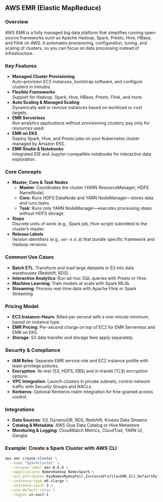 ## AWS EMR (Elastic MapReduce)

### Overview
AWS EMR is a fully managed big data platform that simplifies running open-source frameworks such as Apache Hadoop, Spark, Presto, Hive, HBase, and Flink on AWS. It automates provisioning, configuration, tuning, and scaling of clusters, so you can focus on data processing instead of infrastructure.

### Key Features
- **Managed Cluster Provisioning**  
  Auto-provision EC2 instances, bootstrap software, and configure clusters in minutes.
- **Flexible Frameworks**  
  Support for Hadoop, Spark, Hive, HBase, Presto, Flink, and more.
- **Auto Scaling & Managed Scaling**  
  Dynamically add or remove instances based on workload or cost targets.
- **EMR Serverless**  
  Run analytics applications without provisioning clusters; pay only for resources used.
- **EMR on EKS**  
  Deploy Spark, Hive, and Presto jobs on your Kubernetes cluster managed by Amazon EKS.
- **EMR Studio & Notebooks**  
  Integrated IDE and Jupyter-compatible notebooks for interactive data exploration.

### Core Concepts
- **Master, Core & Task Nodes**  
  - **Master**: Coordinates the cluster (YARN ResourceManager, HDFS NameNode).  
  - **Core**: Runs HDFS DataNode and YARN NodeManager—stores data and runs tasks.  
  - **Task**: Runs only YARN NodeManager—executes processing steps without HDFS storage.
- **Steps**  
  Discrete units of work (e.g., Spark job, Hive script) submitted to the cluster’s master.
- **Release Labels**  
  Version identifiers (e.g., `emr-6.6.0`) that bundle specific framework and Hadoop versions.

### Common Use Cases
- **Batch ETL**: Transform and load large datasets in S3 into data warehouses (Redshift, RDS).  
- **Interactive Analytics**: Run ad-hoc SQL queries with Presto or Hive.  
- **Machine Learning**: Train models at scale with Spark MLlib.  
- **Streaming**: Process real-time data with Apache Flink or Spark Streaming.

### Pricing Model
- **EC2 Instance-Hours**: Billed per second with a one-minute minimum, based on instance type.  
- **EMR Pricing**: Per-second charge on top of EC2 for EMR Serverless and EMR on EKS.  
- **Storage**: S3 data transfer and storage fees apply separately.

### Security & Compliance
- **IAM Roles**: Separate EMR service role and EC2 instance profile with least-privilege policies.  
- **Encryption**: At-rest (S3, HDFS, EBS) and in-transit (TLS) encryption options.  
- **VPC Integration**: Launch clusters in private subnets, control network traffic with Security Groups and NACLs.  
- **Kerberos**: Optional Kerberos realm integration for fine-grained access control.

### Integrations
- **Data Sources**: S3, DynamoDB, RDS, Redshift, Kinesis Data Streams  
- **Catalog & Metadata**: AWS Glue Data Catalog or Hive Metastore  
- **Monitoring & Logging**: CloudWatch Metrics, CloudTrail, YARN UI, Ganglia

### Example: Create a Spark Cluster with AWS CLI
```bash
aws emr create-cluster \
  --name "SparkCluster" \
  --release-label emr-6.6.0 \
  --applications Name=Hadoop Name=Spark \
  --ec2-attributes KeyName=MyKeyPair,InstanceProfile=EMR_EC2_DefaultRole \
  --instance-type m5.xlarge \
  --instance-count 3 \
  --use-default-roles \
  --region us-east-1
